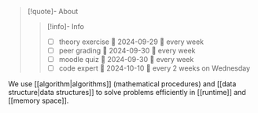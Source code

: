 
> [!quote]- About
> > [!info]- Info
> > - [ ] theory exercise 📅 2024-09-29 🔁 every week 
> > - [ ] peer grading 📅 2024-09-30 🔁 every week 
> > - [ ] moodle quiz 📅 2024-09-30  🔁 every week 
> > - [ ] code expert 📅 2024-10-10 🔁 every 2 weeks on Wednesday 

We use [[algorithm|algorithms]] (mathematical procedures) and [[data structure|data structures]] to solve problems efficiently in [[runtime]] and [[memory space]].
